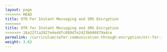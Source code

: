 ```yaml
---
layout: page
<<<<<<< HEAD
title: OTR For Instant Messaging and SMS Encryption
=======
title: OTR for Instant Messaging and SMS Encryption
>>>>>>> 16a22f1a2827e4eddfc089d7e2423b046879a4ce
permalink: /curriculum/safer-communication-through-encryption/otr-for-instant-messaging-and-sms-encryption/
weight: 3.62
---
```

